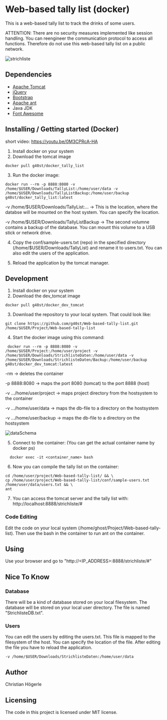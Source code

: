 # Web-based tally list (docker)

This is a web-based tally list to track the drinks of some users. 

ATTENTION: There are no security measures implemented like session handling. You can reengineer the communication protocol to access all functions. Therefore do not use this web-based tally list on a public network.

![strichliste](https://user-images.githubusercontent.com/7523395/34341782-252e2f6a-e99f-11e7-99d3-f6b987df4d0c.gif)

## Dependencies
* [Apache Tomcat](http://tomcat.apache.org/)
* [jQuery](https://jquery.com/)
* [Bootstrap](http://getbootstrap.com/)
* [Apache ant](https://ant.apache.org/)
* Java JDK
* [Font Awesome](https://fontawesome.com/)

## Installing / Getting started (Docker)
  short video: https://youtu.be/0M3CPRcA-HA

  1) Install docker on your system
  2) Download the tomcat image
```shell
docker pull g40st/docker_tally_list
```
  3) Run the docker image:
```shell
docker run --rm -p 8888:8080 -v /home/$USER/Downloads/TallyList:/home/user/data -v /home/$USER/Downloads/TallyListBackup:/home/user/backup  g40st/docker_tally_list:latest
```

   -v /home/$USER/Downloads/TallyList:... -> This is the location, where the databse will be mounted on the host system. You can  specify the location. 

  -v /home/$USER/Downloads/TallyListBackup -> The second volumne contains a backup of the database. You can mount this volume to a USB stick or network drive.

  4) Copy the conf/sample-users.txt (repo) in the specified directory (/home/$USER/Downloads/TallyList) and rename it to users.txt. You can also edit the users of the application.
      
  5) Reload the application by the tomcat manager.


## Development
  1) Install docker on your system
  2) Download the dev_tomcat image
```shell
docker pull g40st/docker_dev_tomcat
```
  3) Download the repository to your local system. That could look like:
 ```shell
git clone https://github.com/g40st/Web-based-tally-list.git /home/$USER/Project/Web-based-tally-list
```   
  4) Start the docker image using this command:
  ```shell
   docker run --rm -p 8888:8080 -v /home/$USER/Project:/home/user/project -v /home/$USER/Downloads/StrichlisteDaten:/home/user/data -v /home/$USER/Downloads/StrichlisteDaten/Backup:/home/user/backup  g40st/docker_dev_tomcat:latest
   ```
  -rm   ->  deletes the container 
  
  -p 8888:8080  ->   maps the port 8080 (tomcat) to the port 8888 (host)
  
  -v .../home/user/project ->  maps project directory from the hostsystem to the container
  
  -v .../home/user/data ->  maps the db-file to a directory on the hostsystem
  
  -v .../home/user/backup -> maps the db-file to a directory on the hostsystem

![dataSchema](https://user-images.githubusercontent.com/7523395/45096074-f9550000-b11f-11e8-8c0c-3c53cb63f073.png)

  5) Connect to the container: (You can get the actual container name by docker ps)
  ```shell
    docker exec -it <container_name> bash  
  ```
  6) Now you can compile the tally list on the container:
```shell
cd /home/user/project/Web-based-tally-list/ && \
cp /home/user/project/Web-based-tally-list/conf/sample-users.txt /home/user/data/users.txt && \
ant
  ```
  7) You can access the tomcat server and the tally list with:
      http://localhost:8888/strichliste/#
    

### Code Editing
  Edit the code on your local system (/home/ghost/Project/Web-based-tally-list). Then use the bash in the container to run ant on the container. 

## Using
  Use your browser and go to "http://<IP_ADDRESS>:8888/strichliste/#"

## Nice To Know

### Database
There will be a kind of database stored on your local filesystem. The database will be stored on your local user directory. The file is named "StrichlisteDB.txt".

### Users
You can edit the users by editing the users.txt. This file is mapped to the filesystem of the host. You can specify the location of the file. After editing the file you have to reload the application.

```shell
-v /home/$USER/Downloads/StrichlisteDaten:/home/user/data
```


## Author
Christian Högerle

## Licensing
The code in this project is licensed under MIT license.
